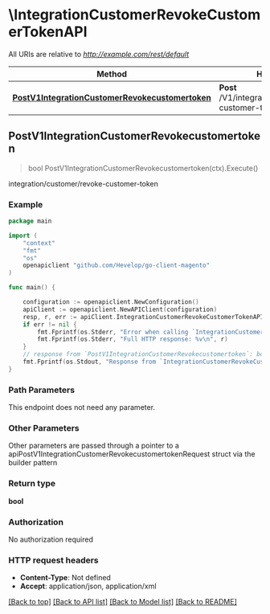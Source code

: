 # \IntegrationCustomerRevokeCustomerTokenAPI

All URIs are relative to *http://example.com/rest/default*

Method | HTTP request | Description
------------- | ------------- | -------------
[**PostV1IntegrationCustomerRevokecustomertoken**](IntegrationCustomerRevokeCustomerTokenAPI.md#PostV1IntegrationCustomerRevokecustomertoken) | **Post** /V1/integration/customer/revoke-customer-token | integration/customer/revoke-customer-token



## PostV1IntegrationCustomerRevokecustomertoken

> bool PostV1IntegrationCustomerRevokecustomertoken(ctx).Execute()

integration/customer/revoke-customer-token



### Example

```go
package main

import (
	"context"
	"fmt"
	"os"
	openapiclient "github.com/Hevelop/go-client-magento"
)

func main() {

	configuration := openapiclient.NewConfiguration()
	apiClient := openapiclient.NewAPIClient(configuration)
	resp, r, err := apiClient.IntegrationCustomerRevokeCustomerTokenAPI.PostV1IntegrationCustomerRevokecustomertoken(context.Background()).Execute()
	if err != nil {
		fmt.Fprintf(os.Stderr, "Error when calling `IntegrationCustomerRevokeCustomerTokenAPI.PostV1IntegrationCustomerRevokecustomertoken``: %v\n", err)
		fmt.Fprintf(os.Stderr, "Full HTTP response: %v\n", r)
	}
	// response from `PostV1IntegrationCustomerRevokecustomertoken`: bool
	fmt.Fprintf(os.Stdout, "Response from `IntegrationCustomerRevokeCustomerTokenAPI.PostV1IntegrationCustomerRevokecustomertoken`: %v\n", resp)
}
```

### Path Parameters

This endpoint does not need any parameter.

### Other Parameters

Other parameters are passed through a pointer to a apiPostV1IntegrationCustomerRevokecustomertokenRequest struct via the builder pattern


### Return type

**bool**

### Authorization

No authorization required

### HTTP request headers

- **Content-Type**: Not defined
- **Accept**: application/json, application/xml

[[Back to top]](#) [[Back to API list]](../README.md#documentation-for-api-endpoints)
[[Back to Model list]](../README.md#documentation-for-models)
[[Back to README]](../README.md)

